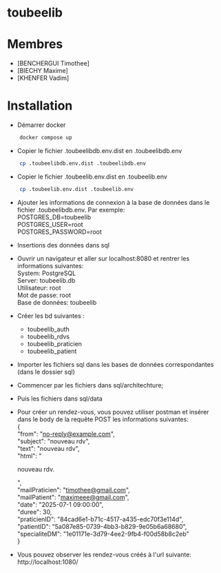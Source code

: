 # toubeelib

# Membres
- [BENCHERGUI Timothee]
- [BIECHY Maxime]
- [KHENFER Vadim]

# Installation

- Démarrer docker
``` bash
    docker compose up
```

- Copier le fichier .toubeelibdb.env.dist en .toubeelibdb.env
``` bash
    cp .toubeelibdb.env.dist .toubeelibdb.env
```

- Copier le fichier .toubeelib.env.dist en .toubeelib.env
``` bash
    cp .toubeelib.env.dist .toubeelib.env
```

- Ajouter les informations de connexion à la base de données dans le fichier .toubeelibdb.env. Par exemple:<br>
POSTGRES_DB=toubeelib<br>
POSTGRES_USER=root<br>
POSTGRES_PASSWORD=root<br>


- Insertions des données dans sql

- Ouvrir un navigateur et aller sur localhost:8080 et rentrer les informations suivantes:<br>
System: PostgreSQL<br>
Server: toubeelib.db<br>
Utilisateur: root<br>
Mot de passe: root<br>
Base de données: toubeelib<br>

- Créer les bd suivantes :<br>
    - toubeelib_auth
    - toubeelib_rdvs
    - toubeelib_praticien
    - toubeelib_patient
  

- Importer les fichiers sql dans les bases de données correspondantes (dans le dossier sql)
- Commencer par les fichiers dans sql/architechture; 
- Puis les fichiers dans sql/data

- Pour créer un rendez-vous, vous pouvez utiliser postman et insérer dans le body de la requête POST les informations suivantes:<br>
  {<br>
      "from": "no-reply@example.com",<br>
      "subject": "nouveau rdv",<br>
      "text": "nouveau rdv",<br>
      "html": "<p>nouveau rdv.</p>",<br>
      "mailPraticien": "timothee@gmail.com",<br>
      "mailPatient": "maximeee@gmail.com",<br>
      "date": "2025-07-1 09:00:00",<br>
      "duree": 30,<br>
      "praticienID": "84cad6e1-b71c-4517-a435-edc70f3e114d",<br>
      "patientID": "5a087e85-0739-4bb3-b829-9e05b6a68680",<br>
      "specialiteDM": "1e01171e-3d79-4ee2-9fb4-f00d58b8c2eb"<br>
  }<br>


- Vous pouvez observer les rendez-vous créés à l'url suivante:<br>
  http://localhost:1080/

